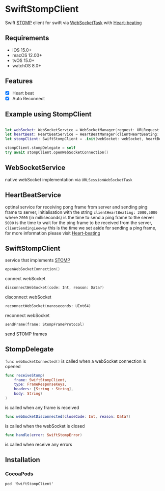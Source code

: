 # SwiftStompClient

Swift [STOMP](https://stomp.github.io) client for swift via [WebSocketTask](https://developer.apple.com/documentation/foundation/urlsessionwebsockettask) with [Heart-beating](https://stomp.github.io/stomp-specification-1.2.html#Heart-beating)

## Requirements

 - iOS 15.0+
 - macOS 12.00+
 - tvOS 15.0+
 - watchOS 8.0+

## Features

- [x] Heart beat
- [x] Auto Reconnect

## Example using StompClient

```swift

let webSocket: WebSocketService = WebSocketManager(request: URLRequest(url: NetworkConstants.baseSTOMP))
let heartBeat: HeartBeatService = HeartBeatManager(clientHeartBeating: "2000,5000", clientSendingLeeway: 0.0)
let stompClient: SwiftStompClient = .init(webSocket: webSocket, heartBeat: heartBeat)

stompClient.stompDelegate = self
try await stompClient.openWebSocketConnection()
```

## WebSocketService

native webSocket implementation via ```URLSessionWebSocketTask```

## HeartBeatService

optinal service for receiving pong frame from server and sending ping frame to server, initialisation with the string ```clientHeartBeating: 2000,5000``` where ``2000`` (in milliseconds) is the time to send a ping frame to the server ```5000``` is the time to wait for the ping frame to be received from the server, ```clientSendingLeeway``` this is the time we set aside for sending a ping frame, for more information please visit [Heart-beating](https://stomp.github.io/stomp-specification-1.2.html#Heart-beating)

## SwiftStompClient

service that implements [STOMP](https://stomp.github.io)

```swift
openWebSocketConnection()
```
connect webSocket

```swift
disconnectWebSocket(code: Int, reason: Data?)
```
disconnect webSocket

```swift
reconnectWebSocket(nanoseconds: UInt64)
```
reconnect webSocket

```swift
sendFrame(frame: StompFrameProtocol)
```
send STOMP frames

## StompDelegate

```func webSocketConnected()``` 
is called when a webSocket connection is opened

```swift
func receiveStomp(
    frame: SwiftStompClient,
    type: FrameResponseKeys,
    headers: [String : String],
    body: String?
)
```
is called when any frame is received

```swift
func webSocketDisconnected(closeCode: Int, reason: Data?)
```
is called when the webSocket is closed

```swift
func handle(error: SwiftStompError)
```
is called when receive any errors

## Installation

### CocoaPods

```pod 'SwiftStompClient'```
